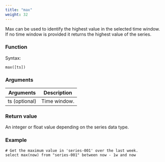 ```yaml
---
title: "max"
weight: 32
---
```


Max can be used to identify the highest value in the selected time window. If no time window is provided it returns the highest value of the series.

### Function

Syntax:

    max([ts])

### Arguments

 Arguments   | Description
 ----------- | -----------
ts (optional) | Time window.

### Return value

An integer or float value depending on the series data type.

### Example

    # Get the maximum value in 'series-001' over the last week.
    select max(now) from "series-001" between now - 1w and now
